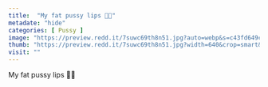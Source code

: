 ```yaml
---
title:  "My fat pussy lips 💖🥺"
metadate: "hide"
categories: [ Pussy ]
image: "https://preview.redd.it/7suwc69th8n51.jpg?auto=webp&s=c43fd649c4bc80ad26562d9d8ad5426fd4615548"
thumb: "https://preview.redd.it/7suwc69th8n51.jpg?width=640&crop=smart&auto=webp&s=ffb526103d3eee7ef51e43dbf01901e8c2278341"
visit: ""
---
```

My fat pussy lips 💖🥺
